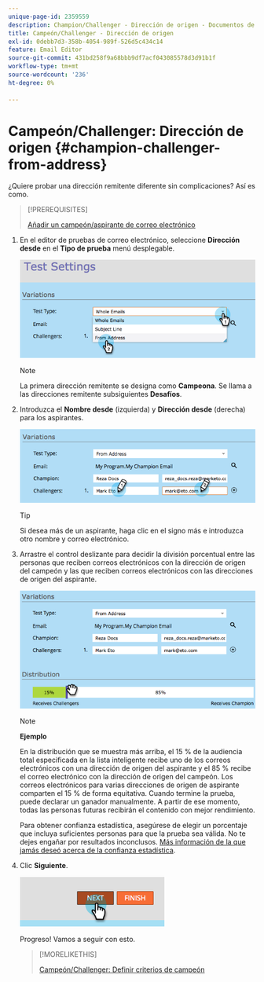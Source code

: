 ```yaml
---
unique-page-id: 2359559
description: Champion/Challenger - Dirección de origen - Documentos de Marketo - Documentación del producto
title: Campeón/Challenger - Dirección de origen
exl-id: 0debb7d3-358b-4054-989f-526d5c434c14
feature: Email Editor
source-git-commit: 431bd258f9a68bbb9df7acf043085578d3d91b1f
workflow-type: tm+mt
source-wordcount: '236'
ht-degree: 0%

---
```


# Campeón/Challenger: Dirección de origen {#champion-challenger-from-address}

¿Quiere probar una dirección remitente diferente sin complicaciones? Así es como.

>[!PREREQUISITES]
>
>[Añadir un campeón/aspirante de correo electrónico](/help/marketo/product-docs/email-marketing/general/functions-in-the-editor/email-tests-champion-challenger/add-an-email-champion-challenger.md)

1. En el editor de pruebas de correo electrónico, seleccione **Dirección desde** en el **Tipo de prueba** menú desplegable.

   ![](assets/image2014-9-15-12-3a52-3a33.png)

   >[!NOTE]
   >
   >La primera dirección remitente se designa como **Campeona**. Se llama a las direcciones remitente subsiguientes **Desafíos**.

1. Introduzca el **Nombre desde** (izquierda) y **Dirección desde** (derecha) para los aspirantes.

   ![](assets/image2014-9-15-12-3a52-3a50.png)

   >[!TIP]
   >
   >Si desea más de un aspirante, haga clic en el signo más e introduzca otro nombre y correo electrónico.

1. Arrastre el control deslizante para decidir la división porcentual entre las personas que reciben correos electrónicos con la dirección de origen del campeón y las que reciben correos electrónicos con las direcciones de origen del aspirante.

   ![](assets/image2014-9-15-12-3a53-3a1.png)

   >[!NOTE]
   >
   >**Ejemplo**
   >
   >En la distribución que se muestra más arriba, el 15 % de la audiencia total especificada en la lista inteligente recibe uno de los correos electrónicos con una dirección de origen del aspirante y el 85 % recibe el correo electrónico con la dirección de origen del campeón. Los correos electrónicos para varias direcciones de origen de aspirante comparten el 15 % de forma equitativa. Cuando termine la prueba, puede declarar un ganador manualmente. A partir de ese momento, todas las personas futuras recibirán el contenido con mejor rendimiento.

   Para obtener confianza estadística, asegúrese de elegir un porcentaje que incluya suficientes personas para que la prueba sea válida. No te dejes engañar por resultados inconclusos. [Más información de la que jamás deseó acerca de la confianza estadística](https://en.wikipedia.org/wiki/Confidence_interval).

1. Clic **Siguiente**.

   ![](assets/image2014-9-15-12-3a53-3a15.png)

   Progreso! Vamos a seguir con esto.

   >[!MORELIKETHIS]
   >
   >[Campeón/Challenger: Definir criterios de campeón](/help/marketo/product-docs/email-marketing/general/functions-in-the-editor/email-tests-champion-challenger/champion-challenger-define-champion-criteria.md)
